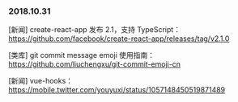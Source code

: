 ### 2018.10.31

[新闻] create-react-app 发布 2.1，支持 TypeScript：<https://github.com/facebook/create-react-app/releases/tag/v2.1.0>

[类库] git commit message emoji 使用指南：<https://github.com/liuchengxu/git-commit-emoji-cn>

[新闻] vue-hooks：<https://mobile.twitter.com/youyuxi/status/1057148450519871489>
